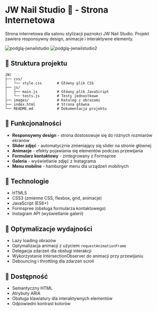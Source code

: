 
# JW Nail Studio 💄 - Strona Internetowa

Strona internetowa dla salonu stylizacji paznokci JW Nail Studio. Projekt zawiera responsywny design, animacje i interaktywne elementy.

![podglą-jwnailstudio](https://github.com/user-attachments/assets/ae54de9f-be24-48f8-940a-9ac7ea4a0320)
![podglą-jwnailstudio2](https://github.com/user-attachments/assets/d12658ab-c326-450e-8d12-183632c8bd29)


## 🔴 Struktura projektu

```
JW/
├── css/
│   └── style.css       # Główny plik CSS
├── js/
│   ├── main.js         # Główny plik JavaScript
│   └── tests.js        # Testy jednostkowe
├── images/             # Katalog z obrazami
├── index.html          # Strona główna
└── README.md           # Dokumentacja projektu
```

## 🔴 Funkcjonalności

- **Responsywny design** - strona dostosowuje się do różnych rozmiarów ekranów
- **Slider zdjęć** - automatycznie zmieniający się slider na stronie głównej
- **Animacje** - efekty pojawiania się elementów podczas przewijania
- **Formularz kontaktowy** - zintegrowany z Formspree
- **Galeria** - wyświetlanie zdjęć z Instagrama
- **Menu mobilne** - hamburger menu dla urządzeń mobilnych

## 🔴 Technologie

- HTML5
- CSS3 (zmienne CSS, flexbox, grid, animacje)
- JavaScript (ES6+)
- Formspree (obsługa formularza kontaktowego)
- Instagram API (wyświetlanie galerii)

## 🔴 Optymalizacje wydajności

- Lazy loading obrazów
- Optymalizacja animacji z użyciem `requestAnimationFrame`
- Delegacja zdarzeń dla obsługi interakcji
- Wykorzystanie IntersectionObserver do animacji przy przewijaniu
- Debouncing i throttling dla zdarzeń scroll

## 🔴 Dostępność

- Semantyczny HTML
- Atrybuty ARIA
- Obsługa klawiatury dla interaktywnych elementów
- Odpowiedni kontrast kolorów

